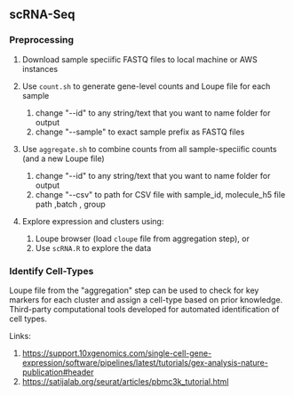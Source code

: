 ## scRNA-Seq 

### Preprocessing
1. Download sample speciific FASTQ files to local machine or AWS instances

2. Use `count.sh` to generate gene-level counts and Loupe file for each sample
    1. change "--id" to any string/text that you want to name folder for output
    2. change "--sample" to exact sample prefix as FASTQ files

3. Use `aggregate.sh` to combine counts from all sample-speciific counts (and a new Loupe file)
    1. change "--id" to any string/text that you want to name folder for output
    2. change "--csv" to path for CSV file with sample_id, molecule_h5 file path ,batch , group

4. Explore expression and clusters using:
    1. Loupe browser (load `cloupe` file from aggregation step), or
    2. Use `scRNA.R` to explore the data

### Identify Cell-Types
Loupe file from the "aggregation" step can be used to check for key markers for each cluster and assign a cell-type based on prior knowledge. Third-party computational tools developed for automated identification of cell types.

Links:
1. https://support.10xgenomics.com/single-cell-gene-expression/software/pipelines/latest/tutorials/gex-analysis-nature-publication#header
2. https://satijalab.org/seurat/articles/pbmc3k_tutorial.html 
